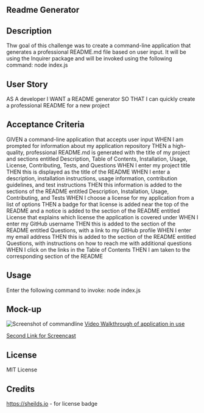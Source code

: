 ## Readme Generator

## Description
Thw goal of this challenge was to create a command-line application that generates a professional README.md file based on user input. It will be using the Inquirer package and will be invoked using the following command: node index.js

## User Story
AS A developer
I WANT a README generator
SO THAT I can quickly create a professional README for a new project

## Acceptance Criteria
GIVEN a command-line application that accepts user input
WHEN I am prompted for information about my application repository
THEN a high-quality, professional README.md is generated with the title of my project and sections entitled Description, Table of Contents, Installation, Usage, License, Contributing, Tests, and Questions
WHEN I enter my project title
THEN this is displayed as the title of the README
WHEN I enter a description, installation instructions, usage information, contribution guidelines, and test instructions
THEN this information is added to the sections of the README entitled Description, Installation, Usage, Contributing, and Tests
WHEN I choose a license for my application from a list of options
THEN a badge for that license is added near the top of the README and a notice is added to the section of the README entitled License that explains which license the application is covered under
WHEN I enter my GitHub username
THEN this is added to the section of the README entitled Questions, with a link to my GitHub profile
WHEN I enter my email address
THEN this is added to the section of the README entitled Questions, with instructions on how to reach me with additional questions
WHEN I click on the links in the Table of Contents
THEN I am taken to the corresponding section of the README

## Usage
Enter the following command to invoke: node index.js

## Mock-up
![Screenshot of commandline](./Develop/Readme%20Screenshot.png)
[Video Walkthrough of application in use](./Develop/README%20Generator%20Screencast.webm) 

[Second Link for Screencast](./Develop/README_Generator_Screencast.gif)

## License
MIT License

## Credits

https://sheilds.io - for license badge
